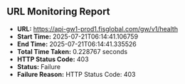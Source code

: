 ## URL Monitoring Report

- **URL:** https://api-gw1-prod1.fisglobal.com/gw/v1/health
- **Start Time:** 2025-07-21T06:14:41.106759
- **End Time:** 2025-07-21T06:14:41.335526
- **Total Time Taken:** 0.228767 seconds
- **HTTP Status Code:** 403
- **Status:** Failure
- **Failure Reason:** HTTP Status Code: 403
